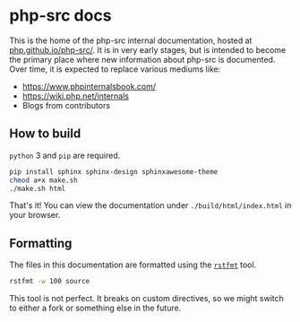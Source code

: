 # php-src docs

This is the home of the php-src internal documentation, hosted at
[php.github.io/php-src/](https://php.github.io/php-src/). It is in very early stages, but is
intended to become the primary place where new information about php-src is documented. Over time,
it is expected to replace various mediums like:

* https://www.phpinternalsbook.com/
* https://wiki.php.net/internals
* Blogs from contributors

## How to build

`python` 3 and `pip` are required.

```bash
pip install sphinx sphinx-design sphinxawesome-theme
chmod a+x make.sh
./make.sh html
```

That's it! You can view the documentation under `./build/html/index.html` in your browser.

## Formatting

The files in this documentation are formatted using the
[``rstfmt``](https://github.com/dzhu/rstfmt) tool.

```bash
rstfmt -w 100 source
```

This tool is not perfect. It breaks on custom directives, so we might switch to either a fork or
something else in the future.
